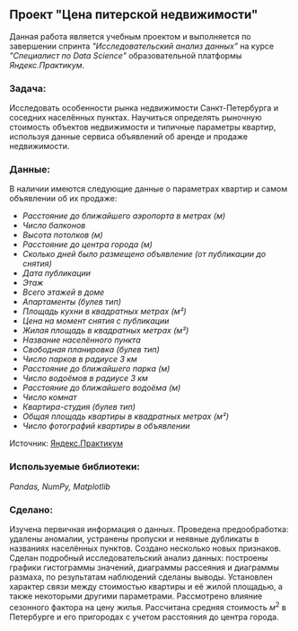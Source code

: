 ## Проект "Цена питерской недвижимости"
Данная работа является учебным проектом и выполняется по завершении спринта _"Исследовательский анализ данных"_ на курсе _"Специалист по Data Science"_ образовательной платформы _Яндекс.Практикум_.   
### Задача:
Исследовать особенности рынка недвижимости Санкт-Петербурга и соседних населённых пунктах. Научиться определять рыночную стоимость объектов недвижимости и типичные параметры квартир, используя данные сервиса объявлений об аренде и продаже недвижимости.
### Данные:
В наличии имеются следующие данные о параметрах квартир и самом объявлении об их продаже:
- _Расстояние до ближайшего аэропорта в метрах (м)_
- _Число балконов_
- _Высота потолков (м)_
- _Расстояние до центра города (м)_
- _Сколько дней было размещено объявление (от публикации до снятия)_
- _Дата публикации_
- _Этаж_
- _Всего этажей в доме_
- _Апартаменты (булев тип)_
- _Площадь кухни в квадратных метрах (м²)_
- _Цена на момент снятия с публикации_
- _Жилая площадь в квадратных метрах (м²)_
- _Название населённого пункта_
- _Свободная планировка (булев тип)_
- _Число парков в радиусе 3 км_
- _Расстояние до ближайшего парка (м)_
- _Число водоёмов в радиусе 3 км_
- _Расстояние до ближайшего водоёма (м)_
- _Число комнат_
- _Квартира-студия (булев тип)_
- _Общая площадь квартиры в квадратных метрах (м²)_
- _Число фотографий квартиры в объявлении_    

Источник: [Яндекс.Практикум](https://practicum.yandex.ru/data-scientist/)
### Используемые библиотеки:
*Pandas, NumPy, Matplotlib*
### Сделано:
Изучена первичная информация о данных. Проведена предообработка: удалены аномалии, устранены пропуски и неявные дубликаты в названиях населённых пунктов. Создано несколько новых признаков. Сделан подробный исследовательский анализ данных: построены графики гистограммы значений, диаграммы рассеяния и диаграммы размаха, по результатам наблюдений сделаны выводы. Установлен характер связи между стоимостью квартиры и её жилой площадью, а также некоторыми другими параметрами. Рассмотрено влияние сезонного фактора на цену жилья. Рассчитана средняя стоимость $м^2$ в Петербурге и его пригородах с учетом расстояния до центра города.
